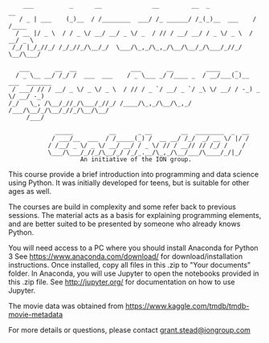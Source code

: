         ___          _      __              __         __  _             __     
       / _ | ___    (_)__  / /________  ___/ /_ ______/ /_(_)__  ___    / /____ 
      / __ |/ _ \  / / _ \/ __/ __/ _ \/ _  / // / __/ __/ / _ \/ _ \  / __/ _ \
     /_/ |_/_//_/ /_/_//_/\__/_/  \___/\_,_/\_,_/\__/\__/_/\___/_//_/  \__/\___/
                                                                            
       ___       __  __               ___       __         ____    _                 
      / _ \__ __/ /_/ /  ___  ___    / _ \___ _/ /____ _  / __/___(_)__ ___  _______ 
     / ___/ // / __/ _ \/ _ \/ _ \  / // / _ `/ __/ _ `/ _\ \/ __/ / -_) _ \/ __/ -_)
    /_/   \_, /\__/_//_/\___/_//_/ /____/\_,_/\__/\_,_/ /___/\__/_/\__/_//_/\__/\__/ 
         /___/                                                                      
  
                 _____          __      _ __        __  ________  _  __
                / ___/__  ___  / /_____(_) /  __ __/ /_/  _/ __ \/ |/ /
               / /__/ _ \/ _ \/ __/ __/ / _ \/ // / __// // /_/ /    / 
               \___/\___/_//_/\__/_/ /_/_.__/\_,_/\__/___/\____/_/|_/  
              			An initiative of the ION group.


This course provide a brief introduction into programming and data science using Python.
It was initially developed for teens, but is suitable for other ages as well.

The courses are build in complexity and some refer back to previous sessions.  The material
acts as a basis for explaining programming elements, and are better suited to be presented
by someone who already knows Python.

You will need access to a PC where you should install Anaconda for Python 3
See https://www.anaconda.com/download/ for download/installation instructions.  Once installed, 
copy all files in this .zip to "Your documents" folder.  In Anaconda, you will use Jupyter
to open the notebooks provided in this .zip file.  See http://jupyter.org/ for documentation
on how to use Jupyter.

The movie data was obtained from https://www.kaggle.com/tmdb/tmdb-movie-metadata

For more details or questions, please contact grant.stead@iongroup.com
